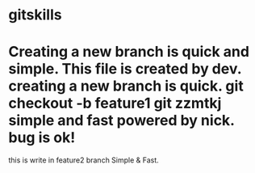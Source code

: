 # gitskills
Creating a new branch is quick and simple.
This file is created by dev.
creating a new branch is quick.
git checkout -b feature1
git zzmtkj simple and fast
powered by nick.
bug is ok!
======================
this is write in feature2 branch Simple & Fast. 

